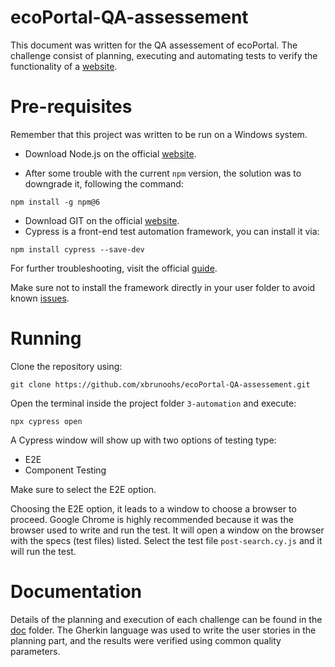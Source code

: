 # ecoPortal-QA-assessement

This document was written for the QA assessement of ecoPortal. The challenge consist of planning, executing and automating tests to verify the functionality of a [website](https://arstechnica.com).

# Pre-requisites
Remember that this project was written to be run on a Windows system.

* Download Node.js on the official [website](https://nodejs.org/en/download).

* After some trouble with the current `npm` version, the solution was to downgrade it, following the command:
```
npm install -g npm@6
```

* Download GIT on the official [website](https://git-scm.com/downloads).
* Cypress is a front-end test automation framework, you can install it via:  

```
npm install cypress --save-dev
```
For further troubleshooting, visit the official [guide](https://docs.cypress.io/guides/getting-started/installing-cypress).

Make sure not to install the framework directly in your user folder to avoid known [issues](https://github.com/cypress-io/cypress/issues/22052).

# Running

Clone the repository using:

```
git clone https://github.com/xbrunoohs/ecoPortal-QA-assessement.git
```

Open the terminal inside the project folder `3-automation` and execute:
```
npx cypress open
```

A Cypress window will show up with two options of testing type:
* E2E
* Component Testing

Make sure to select the E2E option.

Choosing the E2E option, it leads to a window to choose a browser to proceed. Google Chrome is highly recommended because it was the browser used to write and run the test. It will open a window on the browser with the specs (test files) listed. Select the test file `post-search.cy.js` and it will run the test.

# Documentation

Details of the planning and execution of each challenge can be found in the [doc](doc/) folder. The Gherkin language was used to write the user stories in the planning part, and the results were verified using common quality parameters.
